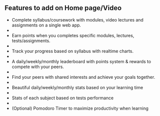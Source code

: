 ## Features to add on Home page/Video

- Complete syllabus/coursework with modules, video lectures and assignments on a single web app.
- 
- Earn points when you completes specific modules, lectures, tests/assignments.
- 
- Track your progress based on syllabus with realtime charts.
- 
- A daily/weekly/monthly leaderboard with points system & rewards to compete with your peers.
- 
- Find your peers with shared interests and achieve your goals together.
- 
- Beautiful daily/weekly/monthly stats based on your learning time
- 
- Stats of each subject based on tests performance
- 
- (Optional) Pomodoro Timer to maximize productivity when learning
